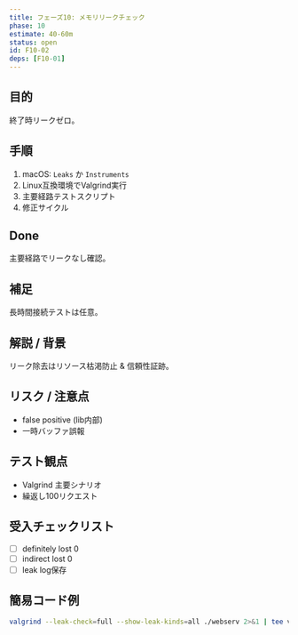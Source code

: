 ```yaml
---
title: フェーズ10: メモリリークチェック
phase: 10
estimate: 40-60m
status: open
id: F10-02
deps: [F10-01]
---
```


## 目的
終了時リークゼロ。

## 手順
1. macOS: `Leaks` か `Instruments`
2. Linux互換環境でValgrind実行
3. 主要経路テストスクリプト
4. 修正サイクル

## Done
主要経路でリークなし確認。

## 補足
長時間接続テストは任意。

## 解説 / 背景
リーク除去はリソース枯渇防止 & 信頼性証跡。

## リスク / 注意点
- false positive (lib内部)
- 一時バッファ誤報

## テスト観点
- Valgrind 主要シナリオ
- 繰返し100リクエスト

## 受入チェックリスト
- [ ] definitely lost 0
- [ ] indirect lost 0
- [ ] leak log保存

## 簡易コード例
```bash
valgrind --leak-check=full --show-leak-kinds=all ./webserv 2>&1 | tee valgrind.log
```


